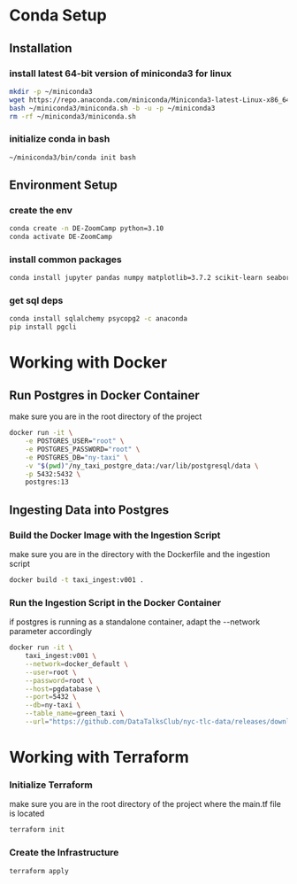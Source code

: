# Conda Setup

## Installation

### install latest 64-bit version of miniconda3 for linux
```bash
mkdir -p ~/miniconda3
wget https://repo.anaconda.com/miniconda/Miniconda3-latest-Linux-x86_64.sh -O ~/miniconda3/miniconda.sh
bash ~/miniconda3/miniconda.sh -b -u -p ~/miniconda3
rm -rf ~/miniconda3/miniconda.sh
```
### initialize conda in bash
```bash
~/miniconda3/bin/conda init bash
```

## Environment Setup

### create the env
```bash
conda create -n DE-ZoomCamp python=3.10
conda activate DE-ZoomCamp
```
### install common packages
```bash
conda install jupyter pandas numpy matplotlib=3.7.2 scikit-learn seaborn
```
### get sql deps
```bash
conda install sqlalchemy psycopg2 -c anaconda
pip install pgcli
```

# Working with Docker

## Run Postgres in Docker Container
make sure you are in the root directory of the project
```bash
docker run -it \
    -e POSTGRES_USER="root" \
    -e POSTGRES_PASSWORD="root" \
    -e POSTGRES_DB="ny-taxi" \
    -v "$(pwd)"/ny_taxi_postgre_data:/var/lib/postgresql/data \
    -p 5432:5432 \
    postgres:13
```

## Ingesting Data into Postgres

### Build the Docker Image with the Ingestion Script
make sure you are in the directory with the Dockerfile and the ingestion script
```bash
docker build -t taxi_ingest:v001 .
```

### Run the Ingestion Script in the Docker Container
if postgres is running as a standalone container, adapt the --network parameter accordingly
```bash
docker run -it \
    taxi_ingest:v001 \
    --network=docker_default \
    --user=root \
    --password=root \
    --host=pgdatabase \
    --port=5432 \
    --db=ny-taxi \
    --table_name=green_taxi \
    --url="https://github.com/DataTalksClub/nyc-tlc-data/releases/download/green/green_tripdata_2019-09.csv.gz"
```
 
# Working with Terraform

### Initialize Terraform
make sure you are in the root directory of the project where the main.tf file is located
```bash
terraform init
```

### Create the Infrastructure
```bash
terraform apply
```

